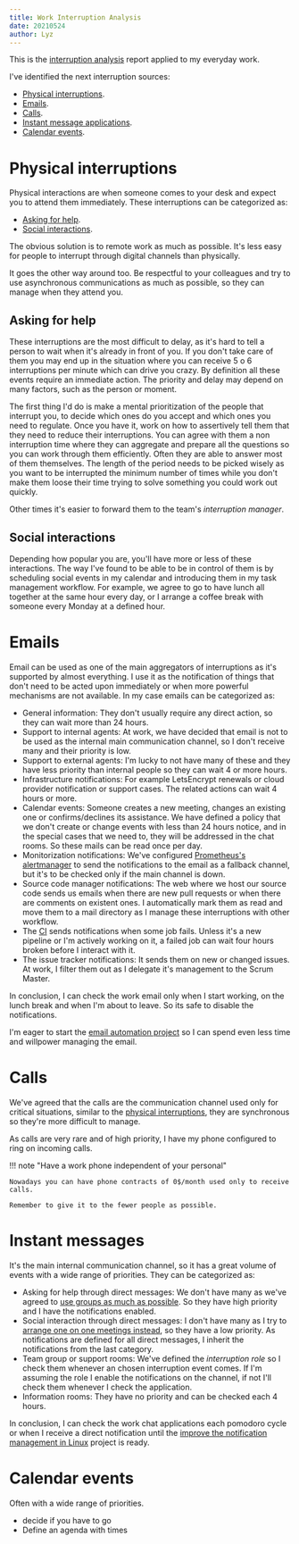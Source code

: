 ```yaml
---
title: Work Interruption Analysis
date: 20210524
author: Lyz
---
```


This is the [interruption
analysis](interruption_management.md#interruption-analysis) report applied to my
everyday work.

I've identified the next interruption sources:

* [Physical interruptions](#physical-interruptions).
* [Emails](#emails).
* [Calls](#calls).
* [Instant message applications](#instant-messages).
* [Calendar events](#calendar-events).

# Physical interruptions

Physical interactions are when someone comes to your desk and expect you to
attend them immediately. These interruptions can be categorized as:

* [Asking for help](#asking-for-help).
* [Social interactions](#social-interactions).

The obvious solution is to remote work as much as possible. It's less easy for
people to interrupt through digital channels than physically.

It goes the other way around too. Be respectful to your colleagues and try to
use asynchronous communications as much as possible, so they can manage when
they attend you.

## Asking for help

These interruptions are the most difficult to delay, as it's hard to tell
a person to wait when it's already in front of you. If you don't take care of
them you may end up in the situation where you can receive 5 o 6 interruptions per
minute which can drive you crazy. By definition all these events require an
immediate action. The priority and delay may depend on many factors, such as
the person or moment.

The first thing I'd do is make a mental prioritization of the people that
interrupt you, to decide which ones do you accept and which ones you need to
regulate. Once you have it, work on how to assertively tell them that they need
to reduce their interruptions. You can agree with them a non interruption time
where they can aggregate and prepare all the questions so you can work through
them efficiently. Often they are able to answer most of them themselves. The
length of the period needs to be picked wisely as you want to be interrupted the
minimum number of times while you don't make them loose their time trying to
solve something you could work out quickly.

Other times it's easier to forward them to the team's *interruption manager*.

## Social interactions

Depending how popular you are, you'll have more or less of these interactions.
The way I've found to be able to be in control of them is by scheduling social
events in my calendar and introducing them in my task management workflow. For
example, we agree to go to have lunch all together at the same hour every day,
or I arrange a coffee break with someone every Monday at a defined hour.

# Emails

Email can be used as one of the main aggregators of interruptions as it's
supported by almost everything. I use it as the notification of things that
don't need to be acted upon immediately or when more powerful mechanisms are not
available. In my case emails can be categorized as:

* General information: They don't usually require any direct action, so they can
    wait more than 24 hours.
* Support to internal agents: At work, we have decided that email is not to be
    used as the internal main communication channel, so I don't receive many and
    their priority is low.
* Support to external agents: I'm lucky to not have many of these and they have
    less priority than internal people so they can wait 4 or more hours.
* Infrastructure notifications: For example LetsEncrypt renewals or cloud provider
    notification or support cases. The related actions can wait 4 hours or more.
* Calendar events: Someone creates a new meeting, changes an existing one or
    confirms/declines its assistance. We have defined a policy that we don't
    create or change events with less than 24 hours notice, and in the special
    cases that we need to, they will be addressed in the chat rooms. So these
    mails can be read once per day.
* Monitorization notifications: We've configured [Prometheus's
    alertmanager](prometheus.md) to send the notifications to the email as
    a fallback channel, but it's to be checked only if the main channel is down.
* Source code manager notifications: The web where we host our source code sends
    us emails when there are new pull requests or when there are comments on
    existent ones. I automatically mark them as read and move them to a mail
    directory as I manage these interruptions with other workflow.
* The [CI](ci.md) sends notifications when some job fails. Unless it's a new
    pipeline or I'm actively working on it, a failed job can wait four
    hours broken before I interact with it.
* The issue tracker notifications: It sends them on new or changed issues.
    At work, I filter them out as I delegate it's management to the Scrum
    Master.

In conclusion, I can check the work email only when I start working, on the
lunch break and when I'm about to leave. So its safe to disable the
notifications.

I'm eager to start the [email automation
project](projects.md#automate-email-management) so I can spend even less time
and willpower managing the email.

# Calls

We've agreed that the calls are the communication channel used only for critical
situations, similar to the [physical interruptions](#physical-interruptions),
they are synchronous so they're more difficult to manage.

As calls are very rare and of high priority, I have my phone configured to ring
on incoming calls.

!!! note "Have a work phone independent of your personal"

    Nowadays you can have phone contracts of 0$/month used only to receive
    calls.

    Remember to give it to the fewer people as possible.

# Instant messages

It's the main internal communication channel, so it has a great volume of events
with a wide range of priorities. They can be categorized as:

* Asking for help through direct messages: We don't have many as we've agreed to
    [use groups as much as
    possible](instant_messages_management.md#at-work-or-collectives-use-group-rooms-over-direct-messages).
    So they have high priority and I have the notifications enabled.
* Social interaction through direct messages: I don't have many as I try to
    [arrange one on one meetings
    instead](instant_messages_management.md#use-calls-for-non-short-conversations),
    so they have a low priority. As notifications are defined for all direct
    messages, I inherit the notifications from the last category.
* Team group or support rooms: We've defined the *interruption role* so I check them
    whenever an chosen interruption event comes. If I'm assuming the role
    I enable the notifications on the channel, if not I'll check them whenever
    I check the application.
* Information rooms: They have no priority and can be checked each 4 hours.

In conclusion, I can check the work chat applications each pomodoro cycle or
when I receive a direct notification until the [improve the notification management in
Linux](projects.md#improve-the-notification-management-in-linux) project is ready.

# Calendar events

Often with a wide range of priorities.

* decide if you have to go
* Define an agenda with times
